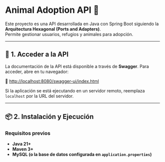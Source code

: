 # Animal Adoption API 🐾

Este proyecto es una API desarrollada en Java con Spring Boot siguiendo la **Arquitectura Hexagonal (Ports and Adapters)**.  
Permite gestionar usuarios, refugios y animales para adopción.

---

## 🚀 1. Acceder a la API  
La documentación de la API está disponible a través de **Swagger**. Para acceder, abre en tu navegador:  

🔗 [http://localhost:8080/swagger-ui/index.html](http://localhost:8080/swagger-ui/index.html)  

Si la aplicación se está ejecutando en un servidor remoto, reemplaza `localhost` por la URL del servidor.

---

## 📦 2. Instalación y Ejecución  

### **Requisitos previos**  
- **Java 21+**  
- **Maven 3+**  
- **MySQL (o la base de datos configurada en `application.properties`)**  


